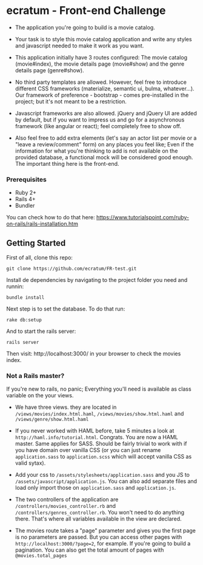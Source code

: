 # ecratum - Front-end Challenge

* The application you're going to build is a movie catalog.

* Your task is to style this movie catalog application and write any styles and javascript needed to make it work as you want.

* This application initially have 3 routes configured: The movie catalog (movie#index), the movie details page (movie#show) and the genre details page (genre#show).

* No third party templates are allowed. However, feel free to introduce different CSS frameworks (materialize, semantic ui, bulma, whatever...). Our framework of preference - bootstrap - comes pre-installed in the project; but it's not meant to be a restriction.

* Javascript frameworks are also allowed. jQuery and jQuery UI are added by default, but if you want to impress us and go for a asynchronous framework (like angular or react); feel completely free to show off.

* Also feel free to add extra elements (let's say an actor list per movie or a "leave a review/comment" form) on any places you feel like; Even if the information for what you're thinking to add is not available on the provided database, a functional mock will be considered good enough. The important thing here is the front-end.


### Prerequisites

* Ruby 2+
* Rails 4+
* Bundler

You can check how to do that here:   https://www.tutorialspoint.com/ruby-on-rails/rails-installation.htm

## Getting Started

First of all, clone this repo:
``` 
git clone https://github.com/ecratum/FR-test.git
```

Install de dependencies by navigating to the project folder you need and runnin:
```
bundle install
```

Next step is to set the database. To do that run:
```
rake db:setup
```

And to start the rails server:
```
rails server
```

Then visit:  http://localhost:3000/ in your browser to check the movies index.

### Not a Rails master?

If you're new to rails, no panic; Everything you'll need is available as class variable on the your views.

* We have three views. they are located in `/views/movies/index.html.haml`, `/views/movies/show.html.haml` and `/views/genre/show.html.haml`

* If you never worked with HAML before, take 5 minutes a look at `http://haml.info/tutorial.html`. Congrats. You are now a HAML master. Same applies for SASS. Should be fairly trivial to work with if you have domain over vanilla CSS (or you can just rename `application.sass` to `application.scss` which will accept vanilla CSS as valid sytax).

* Add your css to `/assets/stylesheets/application.sass` and you JS to `/assets/javascript/application.js`. You can also add separate files and load only import those on `application.sass` and `application.js`.

* The two controllers of the application are `/controllers/movies_controller.rb` and `/controllers/genres_controller.rb`. You won't need to do anything there. That's where all variables available in the view are declared.

* The movies route takes a "page" parameter and gives you the first page is no parameters are passed. But you can access other pages with `http://localhost:3000/?page=2`, for example. If you're going to build a pagination. You can also get the total amount of pages with `@movies.total_pages`
